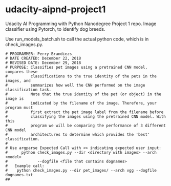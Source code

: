# udacity-aipnd-project1
Udacity AI Programming with Python Nanodegree Project 1 repo.  Image classifier using Pytorch, to identify dog breeds.

Use run_models_batch.sh to call the actual python code, which is in check_images.py.
```
# PROGRAMMER: Perry Brandiezs
# DATE CREATED: December 22, 2018                    
# REVISED DATE: December 29, 2018
# PURPOSE: Classifies pet images using a pretrained CNN model, compares these
#          classifications to the true identity of the pets in the images, and
#          summarizes how well the CNN performed on the image classification task. 
#          Note that the true identity of the pet (or object) in the image is 
#          indicated by the filename of the image. Therefore, your program must
#          first extract the pet image label from the filename before
#          classifying the images using the pretrained CNN model. With this 
#          program we will be comparing the performance of 3 different CNN model
#          architectures to determine which provides the 'best' classification.
#
# Use argparse Expected Call with <> indicating expected user input:
#      python check_images.py --dir <directory with images> --arch <model>
#             --dogfile <file that contains dognames>
#   Example call:
#    python check_images.py --dir pet_images/ --arch vgg --dogfile dognames.txt
##
```

